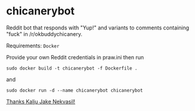 # chicanerybot
Reddit bot that responds with "Yup!" and variants to comments containing "fuck" in /r/okbuddychicanery.

Requirements:
`Docker`

Provide your own Reddit credentials in praw.ini then run

`sudo docker build -t chicanerybot -f Dockerfile .`

and

`sudo docker run -d --name chicanerybot chicanerybot`

[Thanks Kalju Jake Nekvasil!](https://knekvasil.medium.com/deploying-a-reddit-bot-on-heroku-with-docker-6a3404a49093)
